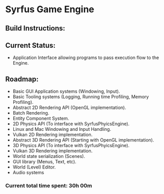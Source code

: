 # Syrfus Game Engine

## Build Instructions:

## Current Status:
* Application Interface allowing programs to pass execution flow to the Engine.

## Roadmap:
* Basic GUI Application systems (Windowing, Input).
* Basic Tooling systems (Logging, Running time Profiling, Memory Profiling).
* Abstract 2D Rendering API (OpenGL implementation).
* Batch Rendering.
* Entity Component System.
* 2D Physics API (To interface with SyrfusPhyicsEngine).
* Linux and Mac Windowing and Input Handling.
* Vulkan 2D Rendering implementation.
* Abstract 3D Rendering API (Starting with OpenGL implementation).
* 3D Physics API (To interface with SyrfusPhyicsEngine).
* Vulkan 3D Rendering implementation.
* World state serialization (Scenes).
* GUI library (Menus, Text, etc).
* World (Level) Editor.
* Audio systems

### Current total time spent: 30h 00m